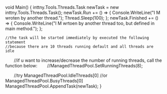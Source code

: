 void Main()
{
	inttny.Tools.Threads.Task newTask = new inttny.Tools.Threads.Task();
	newTask.Run += () =>
	{
		Console.WriteLine("I M wroten by another thread.");
            	Thread.Sleep(100);
	};
        newTask.Finished += () => 
	{
		Console.WriteLine("I M wrtoen by another thread too, but defined in main method."); 
	};
			
	//the task will be started immediately by executed the following statement
	//because there are 10 threads running default and all threads are idle
            
        //if u want to increase/decrease the number of running threads, call the function below:
        //ManagedThreadPool.SetRunningThreads(8);
            
        //try ManagedThreadPool.IdleThreads[0]
        //or  ManagedThreadPool.BusyThreads[0]
       ManagedThreadPool.AppendTask(newTask);
}
